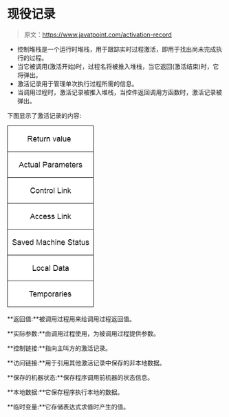 # 现役记录

> 原文：<https://www.javatpoint.com/activation-record>

*   控制堆栈是一个运行时堆栈，用于跟踪实时过程激活，即用于找出尚未完成执行的过程。
*   当它被调用(激活开始)时，过程名将被推入堆栈，当它返回(激活结束)时，它将弹出。
*   激活记录用于管理单次执行过程所需的信息。
*   当调用过程时，激活记录被推入堆栈，当控件返回调用方函数时，激活记录被弹出。

下图显示了激活记录的内容:

![Activation Record](img/53418311c46ae8f496c5b0fd6e5e1b58.png)

**返回值:**被调用过程用来给调用过程返回值。

**实际参数:**由调用过程使用，为被调用过程提供参数。

**控制链接:**指向主叫方的激活记录。

**访问链接:**用于引用其他激活记录中保存的非本地数据。

**保存的机器状态:**保存程序调用前机器的状态信息。

**本地数据:**它保存程序执行本地的数据。

**临时变量:**它存储表达式求值时产生的值。